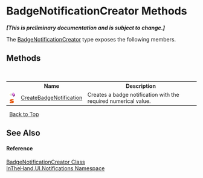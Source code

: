 # BadgeNotificationCreator Methods
 _**\[This is preliminary documentation and is subject to change.\]**_

The <a href="T_InTheHand_UI_Notifications_BadgeNotificationCreator">BadgeNotificationCreator</a> type exposes the following members.


## Methods
&nbsp;<table><tr><th></th><th>Name</th><th>Description</th></tr><tr><td>![Public method](media/pubmethod.gif "Public method")![Static member](media/static.gif "Static member")</td><td><a href="M_InTheHand_UI_Notifications_BadgeNotificationCreator_CreateBadgeNotification">CreateBadgeNotification</a></td><td>
Creates a badge notification with the required numerical value.</td></tr></table>&nbsp;
<a href="#badgenotificationcreator-methods">Back to Top</a>

## See Also


#### Reference
<a href="T_InTheHand_UI_Notifications_BadgeNotificationCreator">BadgeNotificationCreator Class</a><br /><a href="N_InTheHand_UI_Notifications">InTheHand.UI.Notifications Namespace</a><br />